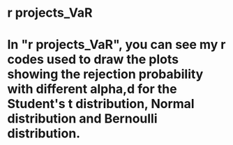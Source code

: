 ﻿# r projects_VaR
# In "r projects_VaR", you can see my r codes used to draw the plots showing the rejection probability with different alpha,d for the Student's t distribution, Normal distribution and Bernoulli distribution.
